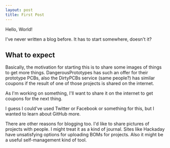 ```yaml
---
layout: post
title: First Post
---
```


<div class="message">
    Hello, World!
</div>

I've never written a blog before.  It has to start somewhere, doesn't it?

## What to expect

Basically, the motivation for starting this is to share some images of things to get more things.  DangerousPrototypes has such an offer for their prototype PCBs, also the DirtyPCBs service (same people?) has similar coupons if the result of one of those projects is shared on the internet.

As I'm working on something, I'll want to share it on the internet to get coupons for the next thing.

I guess I could've used Twitter or Facebook or something for this, but I wanted to learn about GitHub more.

There are other reasons for blogging too.  I'd like to share pictures of projects with people.  I might treat it as a kind of journal.  Sites like Hackaday have unsatisfying options for uploading BOMs for projects.  Also it might be a useful self-management kind of tool.
